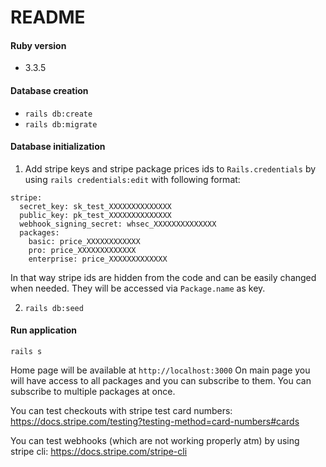 # README

#### Ruby version
* 3.3.5

#### Database creation
- `rails db:create`
- `rails db:migrate`

#### Database initialization
1. Add stripe keys and stripe package prices ids to `Rails.credentials` by using
```rails credentials:edit``` with following format:
```
stripe:
  secret_key: sk_test_XXXXXXXXXXXXXX
  public_key: pk_test_XXXXXXXXXXXXXX
  webhook_signing_secret: whsec_XXXXXXXXXXXXXX
  packages:
    basic: price_XXXXXXXXXXXX
    pro: price_XXXXXXXXXXXXX
    enterprise: price_XXXXXXXXXXXXX
```
In that way stripe ids are hidden from the code and can be easily changed when needed. They will be accessed via `Package.name` as key.

2. `rails db:seed`

#### Run application
`rails s`

Home page will be available at `http://localhost:3000`
On main page you will have access to all packages and you can subscribe to them.
You can subscribe to multiple packages at once.

You can test checkouts with stripe test card numbers: https://docs.stripe.com/testing?testing-method=card-numbers#cards

You can test webhooks (which are not working properly atm) by using stripe cli: https://docs.stripe.com/stripe-cli
